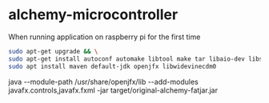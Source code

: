 # alchemy-microcontroller


When running application on raspberry pi for the first time 
```bash
sudo apt-get upgrade && \
sudo apt-get install autoconf automake libtool make tar libaio-dev libssl-dev libapr1-dev lksctp-tools xserver-org && \
sudo apt install maven default-jdk openjfx libwidevinecdm0 
```

java --module-path /usr/share/openjfx/lib --add-modules javafx.controls,javafx.fxml -jar target/original-alchemy-fatjar.jar